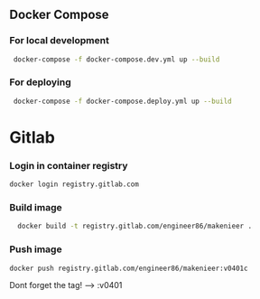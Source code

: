 ## Docker Compose

### For local development

```bash
 docker-compose -f docker-compose.dev.yml up --build
 ```

### For deploying

```bash
 docker-compose -f docker-compose.deploy.yml up --build
 ```

# Gitlab

### Login in container registry

```bash
docker login registry.gitlab.com
```

### Build image

```bash
  docker build -t registry.gitlab.com/engineer86/makenieer .
```

### Push image

```bash
docker push registry.gitlab.com/engineer86/makenieer:v0401c
```
Dont forget the tag! --> :v0401
